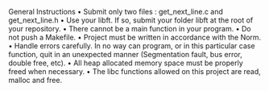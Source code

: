 General Instructions
• Submit only two files : get_next_line.c and get_next_line.h
• Use your libft. If so, submit your folder libft at the root
of your repository.
• There cannot be a main function in your program.
• Do not push a Makefile.
• Project must be written in accordance with the Norm.
• Handle errors carefully. In no way can program, or in this particular
case function, quit in an unexpected manner (Segmentation fault, bus
error, double free, etc).
• All heap allocated memory space must be properly freed when necessary.
• The libc functions allowed on this project are read, malloc and free.
